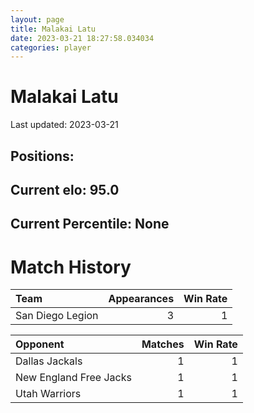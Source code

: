 ```yaml
---  
layout: page  
title: Malakai Latu  
date: 2023-03-21 18:27:58.034034  
categories: player  
---
```

# Malakai Latu


Last updated: 2023-03-21
## Positions: 

## Current elo: 95.0

## Current Percentile: None

# Match History


| Team             |   Appearances |   Win Rate |
|:-----------------|--------------:|-----------:|
| San Diego Legion |             3 |          1 |

| Opponent               |   Matches |   Win Rate |
|:-----------------------|----------:|-----------:|
| Dallas Jackals         |         1 |          1 |
| New England Free Jacks |         1 |          1 |
| Utah Warriors          |         1 |          1 |
